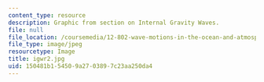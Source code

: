 ```yaml
---
content_type: resource
description: Graphic from section on Internal Gravity Waves.
file: null
file_location: /coursemedia/12-802-wave-motions-in-the-ocean-and-atmosphere-spring-2004/150481b154509a2703897c23aa250da4_igwr2.jpg
file_type: image/jpeg
resourcetype: Image
title: igwr2.jpg
uid: 150481b1-5450-9a27-0389-7c23aa250da4
---
```

